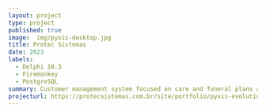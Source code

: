 ```yaml
---
layout: project
type: project
published: true
image:  img/pyxis-desktop.jpg
title: Protec Sistemas
date: 2023
labels:
  - Delphi 10.3
  - Firemonkey
  - PostgreSQL
summary: Customer management system focused on care and funeral plans and services
projecturl: https://protecsistemas.com.br/site/portfolio/pyxis-evolution/
---
```

